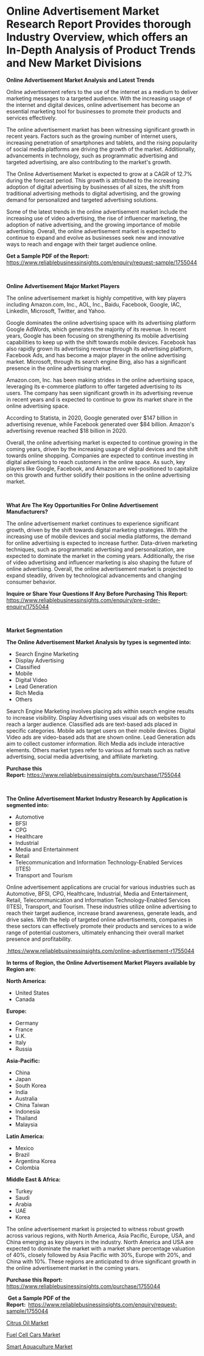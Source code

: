 <p><h1>Online Advertisement Market Research Report Provides thorough Industry Overview, which offers an In-Depth Analysis of Product Trends and New Market Divisions</h1></p><p><strong>Online Advertisement Market Analysis and Latest Trends</strong></p>
<p><p>Online advertisement refers to the use of the internet as a medium to deliver marketing messages to a targeted audience. With the increasing usage of the internet and digital devices, online advertisement has become an essential marketing tool for businesses to promote their products and services effectively.</p><p>The online advertisement market has been witnessing significant growth in recent years. Factors such as the growing number of internet users, increasing penetration of smartphones and tablets, and the rising popularity of social media platforms are driving the growth of the market. Additionally, advancements in technology, such as programmatic advertising and targeted advertising, are also contributing to the market's growth.</p><p>The Online Advertisement Market is expected to grow at a CAGR of 12.7% during the forecast period. This growth is attributed to the increasing adoption of digital advertising by businesses of all sizes, the shift from traditional advertising methods to digital advertising, and the growing demand for personalized and targeted advertising solutions.</p><p>Some of the latest trends in the online advertisement market include the increasing use of video advertising, the rise of influencer marketing, the adoption of native advertising, and the growing importance of mobile advertising. Overall, the online advertisement market is expected to continue to expand and evolve as businesses seek new and innovative ways to reach and engage with their target audience online.</p></p>
<p><strong>Get a Sample PDF of the Report:&nbsp;</strong> <a href="https://www.reliablebusinessinsights.com/enquiry/request-sample/1755044">https://www.reliablebusinessinsights.com/enquiry/request-sample/1755044</a></p>
<p>&nbsp;</p>
<p><strong>Online Advertisement Major Market Players</strong></p>
<p><p>The online advertisement market is highly competitive, with key players including Amazon.com, Inc., AOL, Inc., Baidu, Facebook, Google, IAC, LinkedIn, Microsoft, Twitter, and Yahoo. </p><p>Google dominates the online advertising space with its advertising platform Google AdWords, which generates the majority of its revenue. In recent years, Google has been focusing on strengthening its mobile advertising capabilities to keep up with the shift towards mobile devices. Facebook has also rapidly grown its advertising revenue through its advertising platform, Facebook Ads, and has become a major player in the online advertising market. Microsoft, through its search engine Bing, also has a significant presence in the online advertising market. </p><p>Amazon.com, Inc. has been making strides in the online advertising space, leveraging its e-commerce platform to offer targeted advertising to its users. The company has seen significant growth in its advertising revenue in recent years and is expected to continue to grow its market share in the online advertising space. </p><p>According to Statista, in 2020, Google generated over $147 billion in advertising revenue, while Facebook generated over $84 billion. Amazon's advertising revenue reached $18 billion in 2020. </p><p>Overall, the online advertising market is expected to continue growing in the coming years, driven by the increasing usage of digital devices and the shift towards online shopping. Companies are expected to continue investing in digital advertising to reach customers in the online space. As such, key players like Google, Facebook, and Amazon are well-positioned to capitalize on this growth and further solidify their positions in the online advertising market.</p></p>
<p>&nbsp;</p>
<p><strong>What Are The Key Opportunities For Online Advertisement Manufacturers?</strong></p>
<p><p>The online advertisement market continues to experience significant growth, driven by the shift towards digital marketing strategies. With the increasing use of mobile devices and social media platforms, the demand for online advertising is expected to increase further. Data-driven marketing techniques, such as programmatic advertising and personalization, are expected to dominate the market in the coming years. Additionally, the rise of video advertising and influencer marketing is also shaping the future of online advertising. Overall, the online advertisement market is projected to expand steadily, driven by technological advancements and changing consumer behavior.</p></p>
<p><strong>Inquire or Share Your Questions If Any Before Purchasing This Report:</strong> <a href="https://www.reliablebusinessinsights.com/enquiry/pre-order-enquiry/1755044">https://www.reliablebusinessinsights.com/enquiry/pre-order-enquiry/1755044</a></p>
<p>&nbsp;</p>
<p><strong>Market Segmentation</strong></p>
<p><strong>The Online Advertisement Market Analysis by types is segmented into:</strong></p>
<p><ul><li>Search Engine Marketing</li><li>Display Advertising</li><li>Classified</li><li>Mobile</li><li>Digital Video</li><li>Lead Generation</li><li>Rich Media</li><li>Others</li></ul></p>
<p><p>Search Engine Marketing involves placing ads within search engine results to increase visibility. Display Advertising uses visual ads on websites to reach a larger audience. Classified ads are text-based ads placed in specific categories. Mobile ads target users on their mobile devices. Digital Video ads are video-based ads that are shown online. Lead Generation ads aim to collect customer information. Rich Media ads include interactive elements. Others market types refer to various ad formats such as native advertising, social media advertising, and affiliate marketing.</p></p>
<p><strong>Purchase this Report:&nbsp;</strong><a href="https://www.reliablebusinessinsights.com/purchase/1755044">https://www.reliablebusinessinsights.com/purchase/1755044</a></p>
<p>&nbsp;</p>
<p><strong>The Online Advertisement Market Industry Research by Application is segmented into:</strong></p>
<p><ul><li>Automotive</li><li>BFSI</li><li>CPG</li><li>Healthcare</li><li>Industrial</li><li>Media and Entertainment</li><li>Retail</li><li>Telecommunication and Information Technology-Enabled Services (ITES)</li><li>Transport and Tourism</li></ul></p>
<p><p>Online advertisement applications are crucial for various industries such as Automotive, BFSI, CPG, Healthcare, Industrial, Media and Entertainment, Retail, Telecommunication and Information Technology-Enabled Services (ITES), Transport, and Tourism. These industries utilize online advertising to reach their target audience, increase brand awareness, generate leads, and drive sales. With the help of targeted online advertisements, companies in these sectors can effectively promote their products and services to a wide range of potential customers, ultimately enhancing their overall market presence and profitability.</p></p>
<p><a href="https://www.reliablebusinessinsights.com/online-advertisement-r1755044">&nbsp;https://www.reliablebusinessinsights.com/online-advertisement-r1755044</a></p>
<p><strong>In terms of Region, the Online Advertisement Market Players available by Region are:</strong></p>
<p>
    <p> <strong> North America: </strong>
        <ul>
            <li>United States</li>
            <li>Canada</li>
        </ul>
        </p> 
    <p> <strong> Europe: </strong>
        <ul>
            <li>Germany</li>
            <li>France</li>
            <li>U.K.</li>
            <li>Italy</li>
            <li>Russia</li>
        </ul>
        </p> 
    <p> <strong> Asia-Pacific: </strong>
        <ul>
            <li>China</li>
            <li>Japan</li>
            <li>South Korea</li>
            <li>India</li>
            <li>Australia</li>
            <li>China Taiwan</li>
            <li>Indonesia</li>
            <li>Thailand</li>
            <li>Malaysia</li>
        </ul>
        </p> 
    <p> <strong> Latin America: </strong>
        <ul>
            <li>Mexico</li>
            <li>Brazil</li>
            <li>Argentina Korea</li>
            <li>Colombia</li>
        </ul>
        </p> 
    <p> <strong> Middle East & Africa: </strong>
        <ul>
            <li>Turkey</li>
            <li>Saudi</li>
            <li>Arabia</li>
            <li>UAE</li>
            <li>Korea</li>
        </ul>
    </p>
    </p>
<p><p>The online advertisement market is projected to witness robust growth across various regions, with North America, Asia Pacific, Europe, USA, and China emerging as key players in the industry. North America and USA are expected to dominate the market with a market share percentage valuation of 40%, closely followed by Asia Pacific with 30%, Europe with 20%, and China with 10%. These regions are anticipated to drive significant growth in the online advertisement market in the coming years.</p></p>
<p><strong>Purchase this Report: </strong><a href="https://www.reliablebusinessinsights.com/purchase/1755044">https://www.reliablebusinessinsights.com/purchase/1755044</a></p>
<p>&nbsp;<strong>Get a Sample PDF of the Report:&nbsp;&nbsp;</strong><a href="https://www.reliablebusinessinsights.com/enquiry/request-sample/1755044">https://www.reliablebusinessinsights.com/enquiry/request-sample/1755044</a></p>
<p><strong></strong></p>
<p><p><a href="https://github.com/kulaberyasin52/Market-Research-Report-List-1/blob/main/citrus-oil-market.md">Citrus Oil Market</a></p><p><a href="https://github.com/nafiafirdania/Market-Research-Report-List-1/blob/main/fuel-cell-cars-market.md">Fuel Cell Cars Market</a></p><p><a href="https://github.com/faisalayoob601/Market-Research-Report-List-1/blob/main/smart-aquaculture-market.md">Smart Aquaculture Market</a></p></p>